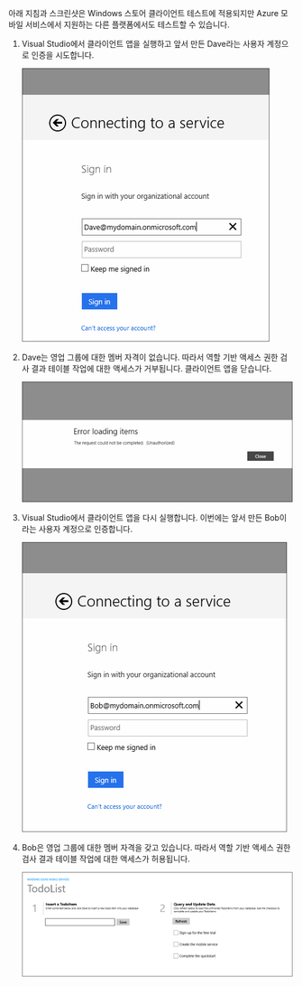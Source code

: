 
아래 지침과 스크린샷은 Windows 스토어 클라이언트 테스트에 적용되지만 Azure 모바일 서비스에서 지원하는 다른 플랫폼에서도 테스트할 수 있습니다.

1. Visual Studio에서 클라이언트 앱을 실행하고 앞서 만든 Dave라는 사용자 계정으로 인증을 시도합니다. 
   
    ![](./media/mobile-services-aad-rbac-test-app/dave-login.png)
2. Dave는 영업 그룹에 대한 멤버 자격이 없습니다. 따라서 역할 기반 액세스 권한 검사 결과 테이블 작업에 대한 액세스가 거부됩니다. 클라이언트 앱을 닫습니다.
   
    ![](./media/mobile-services-aad-rbac-test-app/unauthorized.png)
3. Visual Studio에서 클라이언트 앱을 다시 실행합니다. 이번에는 앞서 만든 Bob이라는 사용자 계정으로 인증합니다.
   
    ![](./media/mobile-services-aad-rbac-test-app/bob-login.png)
4. Bob은 영업 그룹에 대한 멤버 자격을 갖고 있습니다. 따라서 역할 기반 액세스 권한 검사 결과 테이블 작업에 대한 액세스가 허용됩니다.
   
    ![](./media/mobile-services-aad-rbac-test-app/success.png)

<!---HONumber=Oct15_HO3-->